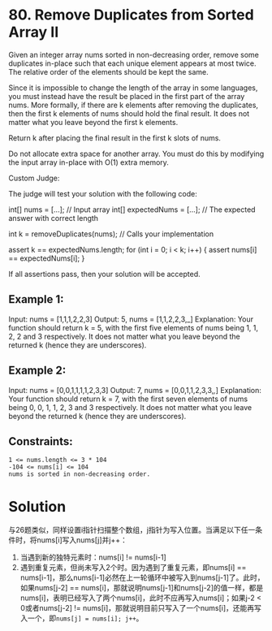 # 80. Remove Duplicates from Sorted Array II
Given an integer array nums sorted in non-decreasing order, remove some duplicates in-place such that each unique element appears at most twice. The relative order of the elements should be kept the same.

Since it is impossible to change the length of the array in some languages, you must instead have the result be placed in the first part of the array nums. More formally, if there are k elements after removing the duplicates, then the first k elements of nums should hold the final result. It does not matter what you leave beyond the first k elements.

Return k after placing the final result in the first k slots of nums.

Do not allocate extra space for another array. You must do this by modifying the input array in-place with O(1) extra memory.

Custom Judge:

The judge will test your solution with the following code:

int[] nums = [...]; // Input array
int[] expectedNums = [...]; // The expected answer with correct length

int k = removeDuplicates(nums); // Calls your implementation

assert k == expectedNums.length;
for (int i = 0; i < k; i++) {
    assert nums[i] == expectedNums[i];
}

If all assertions pass, then your solution will be accepted.

## Example 1:

Input: nums = [1,1,1,2,2,3]
Output: 5, nums = [1,1,2,2,3,_]
Explanation: Your function should return k = 5, with the first five elements of nums being 1, 1, 2, 2 and 3 respectively.
It does not matter what you leave beyond the returned k (hence they are underscores).

## Example 2:

Input: nums = [0,0,1,1,1,1,2,3,3]
Output: 7, nums = [0,0,1,1,2,3,3,_,_]
Explanation: Your function should return k = 7, with the first seven elements of nums being 0, 0, 1, 1, 2, 3 and 3 respectively.
It does not matter what you leave beyond the returned k (hence they are underscores).

## Constraints:

    1 <= nums.length <= 3 * 104
    -104 <= nums[i] <= 104
    nums is sorted in non-decreasing order.

# Solution
与26题类似，同样设置i指针扫描整个数组，j指针为写入位置。当满足以下任一条件时，将nums[i]写入nums[j]并j++：

1. 当遇到新的独特元素时：nums[i] != nums[i-1]
2. 遇到重复元素，但尚未写入2个时。因为遇到了重复元素，即nums[i] == nums[i-1]，那么nums[i-1]必然在上一轮循环中被写入到nums[j-1]了。此时，如果nums[j-2] == nums[i]，那就说明nums[j-1]和nums[j-2]的值一样，都是nums[i]，表明已经写入了两个nums[i]，此时不应再写入nums[i]；如果j-2 < 0或者nums[j-2] != nums[i]，那就说明目前只写入了一个nums[i]，还能再写入一个，即`nums[j] = nums[i]; j++`。